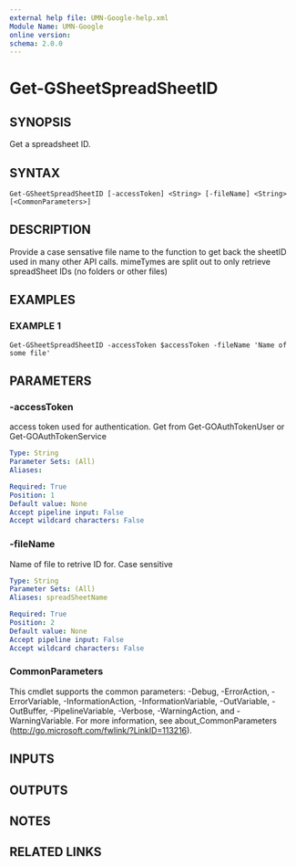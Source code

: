 ```yaml
---
external help file: UMN-Google-help.xml
Module Name: UMN-Google
online version:
schema: 2.0.0
---
```


# Get-GSheetSpreadSheetID

## SYNOPSIS
Get a spreadsheet ID.

## SYNTAX

```
Get-GSheetSpreadSheetID [-accessToken] <String> [-fileName] <String> [<CommonParameters>]
```

## DESCRIPTION
Provide a case sensative file name to the function to get back the sheetID used in many other API calls.
mimeTymes are split out to only retrieve spreadSheet IDs (no folders or other files)

## EXAMPLES

### EXAMPLE 1
```
Get-GSheetSpreadSheetID -accessToken $accessToken -fileName 'Name of some file'
```

## PARAMETERS

### -accessToken
access token used for authentication. 
Get from Get-GOAuthTokenUser or Get-GOAuthTokenService

```yaml
Type: String
Parameter Sets: (All)
Aliases:

Required: True
Position: 1
Default value: None
Accept pipeline input: False
Accept wildcard characters: False
```

### -fileName
Name of file to retrive ID for.
Case sensitive

```yaml
Type: String
Parameter Sets: (All)
Aliases: spreadSheetName

Required: True
Position: 2
Default value: None
Accept pipeline input: False
Accept wildcard characters: False
```

### CommonParameters
This cmdlet supports the common parameters: -Debug, -ErrorAction, -ErrorVariable, -InformationAction, -InformationVariable, -OutVariable, -OutBuffer, -PipelineVariable, -Verbose, -WarningAction, and -WarningVariable. For more information, see about_CommonParameters (http://go.microsoft.com/fwlink/?LinkID=113216).

## INPUTS

## OUTPUTS

## NOTES

## RELATED LINKS
